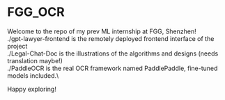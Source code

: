 # FGG_OCR
Welcome to the repo of my prev ML internship at FGG, Shenzhen!\
./gpt-lawyer-frontend is the remotely deployed frontend interface of the project\
./Legal-Chat-Doc is the illustrations of the algorithms and designs (needs translation maybe!)\
./PaddleOCR is the real OCR framework named PaddlePaddle, fine-tuned models included.\\

Happy exploring!
